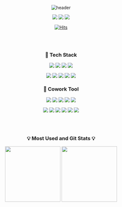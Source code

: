 <div align="center">

![header](https://capsule-render.vercel.app/api?type=waving&color=a277fe&height=250&section=header&text=Jaewon%20Jang&fontColor=cad1d9&fontSize=80&animation=fadeIn&fontAlignY=38&desc=%20&descAlignY=62&descAlign=62)

<p>
  <a href="https://velog.io/@jewon119/" target="_blank"><img src="https://img.shields.io/badge/Blog-007474?style=flat-square&logo=GitHub%20Sponsors&logoColor=white"/></a>
  <a href="mailto:jewon119@gmail.com" target="_blank"><img src="https://img.shields.io/badge/jewon119-EA4335?style=flat-square&logo=Gmail&logoColor=white"/></a>
  <a href="https://www.instagram.com/jewon119" target="_blank"><img src="https://img.shields.io/badge/Instagram-E4405F?style=flat-square&logo=Instagram&logoColor=white"/></a>
</p>

[![Hits](https://hits.seeyoufarm.com/api/count/incr/badge.svg?url=https%3A%2F%2Fgithub.com%2FJang-Jaewon&count_bg=%2379C83D&title_bg=%23555555&icon=&icon_color=%23E7E7E7&title=Visit&edge_flat=false)](https://hits.seeyoufarm.com)       

</div>

<br/>
<br/>


<div align="center">

###  💪 Tech Stack
<p>
  <img src="https://img.shields.io/badge/Python-3776AB?style=flat-square&logo=Python&logoColor=white"/>
  <img src="https://img.shields.io/badge/Django-092E20?style=flat-square&logo=Django&logoColor=white"/>
  <img src="https://img.shields.io/badge/Typescripe-3178C6?style=flat-square&logo=Typescript&logoColor=white"/>
  <img src="https://img.shields.io/badge/NestJs-E0234E?style=flat-square&logo=nestjs&logoColor=white"/>
</p>
<p>  
  <img src="https://img.shields.io/badge/Mysql-4479A1?style=flat-square&logo=Mysql&logoColor=white"/>
  <img src="https://img.shields.io/badge/PostgreSQL-4169E1?style=flat-square&logo=Mysql&logoColor=white"/>
  <img src="https://img.shields.io/badge/Docker-2496ED?style=flat-square&logo=Docker&logoColor=white"/>
  <img src="https://img.shields.io/badge/AWS-232F3E?style=flat-square&logo=Amazon&logoColor=white"/>
  <img src="https://img.shields.io/badge/NGINX-009639?style=flat-square&logo=NGINX&logoColor=white"/>
</p>



###  🤝 Cowork Tool
<p>
  <img src="https://img.shields.io/badge/Git-F05032?style=flat-square&logo=Git&logoColor=white"/>
  <img src="https://img.shields.io/badge/GitHub-181717?style=flat-square&logo=GitHub&logoColor=white"/>
  <img src="https://img.shields.io/badge/Sourcetree-0052CC?style=flat-square&logo=Sourcetree&logoColor=white"/>
  <img src="https://img.shields.io/badge/Postman-FF6C37?style=flat-square&logo=Postman&logoColor=white"/>
  <img src="https://img.shields.io/badge/Swagger-85EA2D?style=flat-square&logo=Swagger&logoColor=white"/>  
</p>
<p>
  <img src="https://img.shields.io/badge/Jira-0052CC?style=flat-square&logo=Jira&logoColor=white"/>
  <img src="https://img.shields.io/badge/Notion-000000?style=flat-square&logo=Notion&logoColor=white"/>
  <img src="https://img.shields.io/badge/Slack-4A154B?style=flat-square&logo=Slack&logoColor=white"/>
  <img src="https://img.shields.io/badge/Trello-0052CC?style=flat-square&logo=Trello&logoColor=white"/>
  <img src="https://img.shields.io/badge/Asana-273347?style=flat-square&logo=Asana&logoColor=white"/>
  <img src="https://img.shields.io/badge/Figma-F24E1E?style=flat-square&logo=Figma&logoColor=white"/>
</p>

</div>

<br/>
<br/>


<h3 align="center">💡 Most Used and Git Stats 💡</h3>
<p align="center">
  <img height="180em" src="https://github-readme-stats.vercel.app/api?username=Jang-Jaewon&layout=compact&show_icons=true&show_owner=false&hide_title=true&theme=aura&hide=Jupyter%20Notebook">
  <img height="180em" src="https://github-readme-stats.vercel.app/api/top-langs/?username=Jang-Jaewon&layout=compact&hide_title=true&show_icons=true&include_all_commits=true&theme=aura">
</p>
